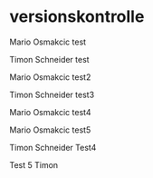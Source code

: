# versionskontrolle
Mario Osmakcic test


Timon Schneider test

Mario Osmakcic test2

Timon Schneider test3

Mario Osmakcic test4

Mario Osmakcic test5

Timon Schneider Test4

Test 5 Timon

